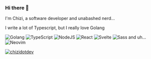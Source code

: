 ### Hi there 👋

I'm Chizi, a software developer and unabashed nerd...

I write a lot of Typescript, but I really love Golang

<p>
    <img alt="Golang" src="https://img.shields.io/badge/go-%2300ADD8.svg?style=flat-square&logo=go&logoColor=white" />
    <img alt="TypeScript" src="https://img.shields.io/badge/-TypeScript-007ACC?style=flat-square&logo=typescript&logoColor=white" />
    <img alt="NodeJS" src="https://img.shields.io/badge/node.js-6DA55F?style=flat-square&logo=node.js&logoColor=white" />
    <img alt="React" src="https://img.shields.io/badge/-React-45b8d8?style=flat-square&logo=react&logoColor=white" />
    <img alt="Svelte" src="https://img.shields.io/badge/svelte-%23f1413d.svg?style=flat-square&logo=svelte&logoColor=white" />
    <img alt="Sass" src="https://img.shields.io/badge/-Sass-CC6699?style=flat-square&logo=sass&logoColor=white" />
    and uh...
    <img alt="Neovim" src="https://img.shields.io/badge/NeoVim-%2357A143.svg?&style=flat-square&logo=neovim&logoColor=white" />
</p>


<a href="https://twitter.com/chizidotdev" target="blank">
    <img src="https://img.shields.io/twitter/follow/chizidotdev?style=flat-square&logo=twitter" alt="chizidotdev" />
</a>
